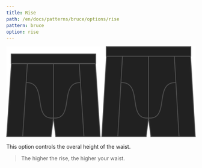 ```yaml
---
title: Rise
path: /en/docs/patterns/bruce/options/rise
pattern: bruce
option: rise
---
```

![The rise option on Bruce](./rise.svg)

This option controls the overal height of the waist.

> The higher the rise, the higher your waist.
